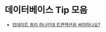 # 데이터베이스 Tip 모음

* [업데이트 쿼리 하나인데 트랜잭션을 써야하나요?](https://github.com/jojoldu/blog-code/tree/master/database/one-query-transaction)